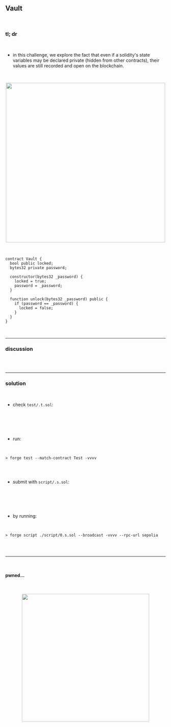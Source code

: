 ## Vault

<br>


### tl; dr

<br>


* in this challenge, we explore the fact that even if a solidity's state variables may be declared private (hidden from other contracts), their values are still recorded and open on the blockchain.

<br>
  
<p align="center">
<img width="500" src=""">
</p>


<br>

```solidity
contract Vault {
  bool public locked;
  bytes32 private password;

  constructor(bytes32 _password) {
    locked = true;
    password = _password;
  }

  function unlock(bytes32 _password) public {
    if (password == _password) {
      locked = false;
    }
  }
}
```


<br>

---

### discussion

<br>


<br>



----

### solution

<br>

* check `test/.t.sol`:

<br>

```solidity

```

<br>

* run:

<br>

```shell
> forge test --match-contract Test -vvvv    


```



<br>

* submit with `script/.s.sol`:

<br>

```solidity

```

<br>

* by running:

<br>

```shell
> forge script ./script/0.s.sol --broadcast -vvvv --rpc-url sepolia


```

<br>

----

<br>

#### pwned...


<br>

  
<p align="center">
<img width="400" src="https://github.com/go-outside-labs/ethernaut-foundry-writeups-sol/assets/138340846/ba3f82a3-00c0-43f9-a423-588d7f6e4c70">
</p>



